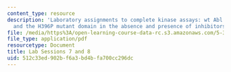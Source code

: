 ```yaml
---
content_type: resource
description: 'Laboratory assignments to complete kinase assays: wt Abl kinase domain
  and the H396P mutant domain in the absence and presence of inhibitors.'
file: /media/https%3A/open-learning-course-data-rc.s3.amazonaws.com/5-36-biochemistry-laboratory-spring-2009/512c33ed902bf6a3bd4bfa700cc296dc_ses13_14.pdf
file_type: application/pdf
resourcetype: Document
title: Lab Sessions 7 and 8
uid: 512c33ed-902b-f6a3-bd4b-fa700cc296dc
---
```

